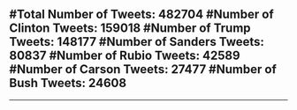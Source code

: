 #Total Number of Tweets: 482704 
#Number of Clinton Tweets: 159018
#Number of Trump Tweets: 148177
#Number of Sanders Tweets: 80837
#Number of Rubio Tweets: 42589
#Number of Carson Tweets: 27477
#Number of Bush Tweets: 24608
---
---
